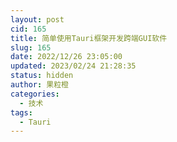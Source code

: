 ```yaml
---
layout: post
cid: 165
title: 简单使用Tauri框架开发跨端GUI软件
slug: 165
date: 2022/12/26 23:05:00
updated: 2023/02/24 21:28:35
status: hidden
author: 果粒橙
categories: 
  - 技术
tags: 
  - Tauri
---
```



